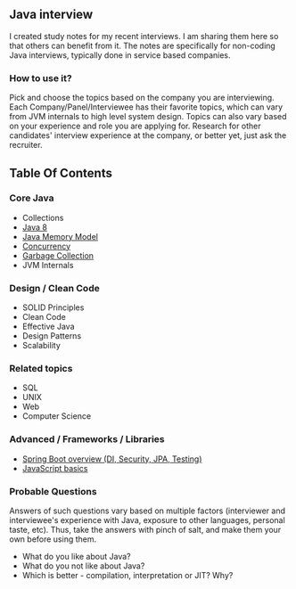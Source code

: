 ## Java interview

I created study notes for my recent interviews. I am sharing them here so that others can benefit from it. 
The notes are specifically for non-coding Java interviews, typically done in service based companies.  


### How to use it?

Pick and choose the topics based on the company you are interviewing. 
Each Company/Panel/Interviewee has their favorite topics, which can vary from JVM internals to high level system design. 
Topics can also vary based on your experience and role you are applying for. 
Research for other candidates' interview experience at the company, or better yet, just ask the recruiter.

## Table Of Contents 

### Core Java

- Collections
- [Java 8](topics/core/java-8.md)
- [Java Memory Model](topics/core/java-memory-model.md)
- [Concurrency](topics/core/concurrency.md)
- [Garbage Collection](topics/core/garbage-collection.md)
- JVM Internals

### Design / Clean Code

- SOLID Principles
- Clean Code
- Effective Java
- Design Patterns
- Scalability

### Related topics

- SQL 
- UNIX 
- Web
- Computer Science

### Advanced / Frameworks / Libraries

- [Spring Boot overview (DI, Security, JPA, Testing)](http://http://deepakvadgama.com/blog/spring-boot-wonders/)
- [JavaScript basics]()

### Probable Questions

Answers of such questions vary based on multiple factors (interviewer and interviewee's experience with Java, exposure to other languages, personal taste, etc). Thus, take the answers with pinch of salt, and make them your own before using them.

- What do you like about Java?
- What do you not like about Java?
- Which is better - compilation, interpretation or JIT? Why?

